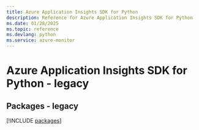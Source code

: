 ```yaml
---
title: Azure Application Insights SDK for Python
description: Reference for Azure Application Insights SDK for Python
ms.date: 01/28/2025
ms.topic: reference
ms.devlang: python
ms.service: azure-monitor
---
```

# Azure Application Insights SDK for Python - legacy
## Packages - legacy
[!INCLUDE [packages](application-insights-index.md)]